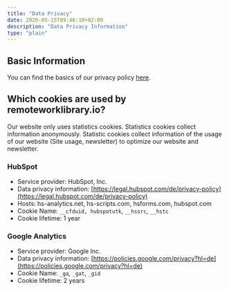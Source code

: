 ```yaml
---
title: "Data Privacy"
date: 2020-05-15T09:46:10+02:00
description: "Data Privacy Information"
type: "plain"
---
```


## Basic Information

You can find the basics of our privacy policy [here](https://www.qaware.de/datenschutz/).

## Which cookies are used by remoteworklibrary.io?

Our website only uses statistics cookies. Statistics cookies collect information anonymously. Statistic cookies collect information of the usage of our website (Site usage, newsletter) to optimize our website and newsletter.

### HubSpot

* Service provider: HubSpot, Inc.
* Data privacy information: [https://legal.hubspot.com/de/privacy-policy](https://legal.hubspot.com/de/privacy-policy)
* Hosts: hs-analytics.net, hs-scripts.com, hsforms.com, hubspot.com
* Cookie Name: `__cfduid, hubspotutk`, `__hssrc`, `__hstc`
* Cookie lifetime: 1 year

### Google Analytics

* Service provider: Google Inc.
* Data privacy information: [https://policies.google.com/privacy?hl=de](https://policies.google.com/privacy?hl=de)
* Cookie Name: `_ga`, `_gat`, `_gid`
* Cookie lifetime: 2 years

